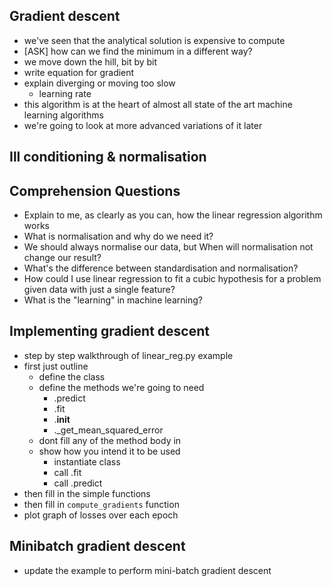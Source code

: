 ## Gradient descent
- we've seen that the analytical solution is expensive to compute
- [ASK] how can we find the minimum in a different way?
- we move down the hill, bit by bit
- write equation for gradient
- explain diverging or moving too slow
	- learning rate
- this algorithm is at the heart of almost all state of the art machine learning algorithms
- we're going to look at more advanced variations of it later

## Ill conditioning & normalisation


## Comprehension Questions
- Explain to me, as clearly as you can, how the linear regression algorithm works
- What is normalisation and why do we need it?
- We should always normalise our data, but When will normalisation not change our result?
- What's the difference between standardisation and normalisation?
- How could I use linear regression to fit a cubic hypothesis for a problem given data with just a single feature?
- What is the "learning" in machine learning?

## Implementing gradient descent
- step by step walkthrough of linear_reg.py example
- first just outline
    - define the class
    - define the methods we're going to need
        - .predict
        - .fit
        - .__init__
        - ._get_mean_squared_error
    - dont fill any of the method body in
    - show how you intend it to be used
        - instantiate class
        - call .fit
        - call .predict
- then fill in the simple functions
- then fill in `compute_gradients` function
- plot graph of losses over each epoch

## Minibatch gradient descent
- update the example to perform mini-batch gradient descent